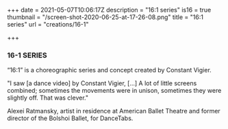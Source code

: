 +++
date = 2021-05-07T10:06:17Z
description = "16:1 series"
is16 = true
thumbnail = "/screen-shot-2020-06-25-at-17-26-08.png"
title = "16:1 series"
url = "creations/16-1"

+++
### 16-1 SERIES

“16:1” is a choreographic series and concept created by Constant Vigier.

"I saw \[a dance video\] by Constant Vigier, \[...\] A lot of little screens combined; sometimes the movements were in unison, sometimes they were slightly off. That was clever."

Alexei Ratmansky, artist in residence at American Ballet Theatre and former director of the Bolshoi Ballet, for DanceTabs.